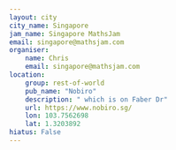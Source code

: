 ```yaml
---
layout: city                                           
city_name: Singapore                                                               
jam_name: Singapore MathsJam
email: singapore@mathsjam.com
organiser:
    name: Chris
    email: singapore@mathsjam.com
location:
    group: rest-of-world
    pub_name: "Nobiro"
    description: " which is on Faber Dr"
    url: https://www.nobiro.sg/
    lon: 103.7562698
    lat: 1.3203892
hiatus: False
---
```

